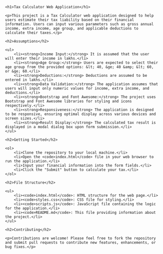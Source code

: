 
    <h1>Tax Calculator Web Application</h1>

    <p>This project is a Tax Calculator web application designed to help users estimate their tax liability based on their financial information. Users can input various parameters such as gross annual income, extra income, age group, and applicable deductions to calculate their taxes.</p>

    <h2>Assumptions</h2>

    <ul>
        <li><strong>Income Input:</strong> It is assumed that the user will enter their income in lakhs.</li>
        <li><strong>Age Group:</strong> Users are expected to select their age group from the provided options: &lt; 40, &ge; 40 &amp; &lt; 60, or &ge; 60.</li>
        <li><strong>Deductions:</strong> Deductions are assumed to be entered in lakhs.</li>
        <li><strong>Data Validation:</strong> The application assumes that users will input only numeric values for income, extra income, and deductions.</li>
        <li><strong>Bootstrap and Font Awesome:</strong> The project uses Bootstrap and Font Awesome libraries for styling and icons respectively.</li>
        <li><strong>Responsiveness:</strong> The application is designed to be responsive, ensuring optimal display across various devices and screen sizes.</li>
        <li><strong>Result Display:</strong> The calculated tax result is displayed in a modal dialog box upon form submission.</li>
    </ul>

    <h2>Getting Started</h2>

    <ol>
        <li>Clone the repository to your local machine.</li>
        <li>Open the <code>index.html</code> file in your web browser to run the application.</li>
        <li>Input your financial information into the form fields.</li>
        <li>Click the "Submit" button to calculate your tax.</li>
    </ol>

    <h2>File Structure</h2>

    <ul>
        <li><code>index.html</code>: HTML structure for the web page.</li>
        <li><code>styles.css</code>: CSS file for styling.</li>
        <li><code>scripts.js</code>: JavaScript file containing the logic for the application.</li>
        <li><code>README.md</code>: This file providing information about the project.</li>
    </ul>

    <h2>Contributing</h2>

    <p>Contributions are welcome! Please feel free to fork the repository and submit pull requests to contribute new features, enhancements, or bug fixes.</p>


